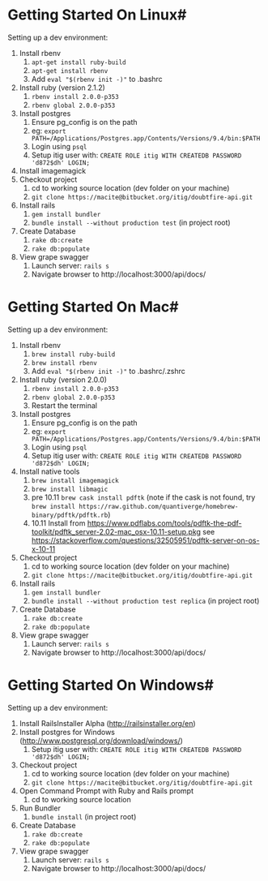 # Getting Started On Linux#

Setting up a dev environment:

1. Install rbenv
    1. `apt-get install ruby-build`
    2. `apt-get install rbenv`
    3. Add `eval "$(rbenv init -)"` to .bashrc
2. Install ruby (version 2.1.2)
    1. `rbenv install 2.0.0-p353`
    2. `rbenv global 2.0.0-p353`
3. Install postgres
    1. Ensure pg_config is on the path
    2. eg: `export PATH=/Applications/Postgres.app/Contents/Versions/9.4/bin:$PATH`
    3. Login using `psql`
    4. Setup itig user with: `CREATE ROLE itig WITH CREATEDB PASSWORD 'd872$dh' LOGIN;`
4. Install imagemagick
4. Checkout project
    1. cd to working source location (dev folder on your machine)
    2. `git clone https://macite@bitbucket.org/itig/doubtfire-api.git`
5. Install rails
    1. `gem install bundler`
    2. `bundle install --without production test` (in project root)
6. Create Database
    1. `rake db:create`
    2. `rake db:populate`
7. View grape swagger
    1. Launch server: `rails s`
    2. Navigate browser to http://localhost:3000/api/docs/

# Getting Started On Mac#

Setting up a dev environment:

1. Install rbenv
    1. `brew install ruby-build`
    2. `brew install rbenv`
    3. Add `eval "$(rbenv init -)"` to .bashrc/.zshrc
2. Install ruby (version 2.0.0)
    1. `rbenv install 2.0.0-p353`
    2. `rbenv global 2.0.0-p353`
    3. Restart the terminal
3. Install postgres
    1. Ensure pg_config is on the path
    2. eg: `export PATH=/Applications/Postgres.app/Contents/Versions/9.4/bin:$PATH`
    3. Login using `psql`
    4. Setup itig user with: `CREATE ROLE itig WITH CREATEDB PASSWORD 'd872$dh' LOGIN;`
4. Install native tools
    1. `brew install imagemagick`
    1. `brew install libmagic`
    1. pre 10.11 `brew cask install pdftk` (note if the cask is not found, try `brew install https://raw.github.com/quantiverge/homebrew-binary/pdftk/pdftk.rb`)
    1. 10.11 Install from https://www.pdflabs.com/tools/pdftk-the-pdf-toolkit/pdftk_server-2.02-mac_osx-10.11-setup.pkg see https://stackoverflow.com/questions/32505951/pdftk-server-on-os-x-10-11
4. Checkout project
    1. cd to working source location (dev folder on your machine)
    2. `git clone https://macite@bitbucket.org/itig/doubtfire-api.git`
5. Install rails
    1. `gem install bundler`
    2. `bundle install --without production test replica` (in project root)
6. Create Database
    1. `rake db:create`
    2. `rake db:populate`
7. View grape swagger
    1. Launch server: `rails s`
    2. Navigate browser to http://localhost:3000/api/docs/

# Getting Started On Windows#

Setting up a dev environment:

1. Install RailsInstaller Alpha (http://railsinstaller.org/en)
2. Install postgres for Windows (http://www.postgresql.org/download/windows/)
    1. Setup itig user with: `CREATE ROLE itig WITH CREATEDB PASSWORD 'd872$dh' LOGIN;`
4. Checkout project
    1. cd to working source location (dev folder on your machine)
    2. `git clone https://macite@bitbucket.org/itig/doubtfire-api.git`
5. Open Command Prompt with Ruby and Rails prompt
    1. cd to working source location
6. Run Bundler
    1. `bundle install` (in project root)
6. Create Database
    1. `rake db:create`
    2. `rake db:populate`
7. View grape swagger
    1. Launch server: `rails s`
    2. Navigate browser to http://localhost:3000/api/docs/